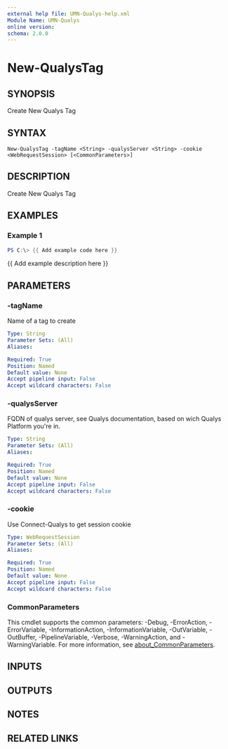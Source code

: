 ```yaml
---
external help file: UMN-Qualys-help.xml
Module Name: UMN-Qualys
online version:
schema: 2.0.0
---
```


# New-QualysTag

## SYNOPSIS
Create New Qualys Tag

## SYNTAX

```
New-QualysTag -tagName <String> -qualysServer <String> -cookie <WebRequestSession> [<CommonParameters>]
```

## DESCRIPTION
Create New Qualys Tag

## EXAMPLES

### Example 1
```powershell
PS C:\> {{ Add example code here }}
```

{{ Add example description here }}

## PARAMETERS

### -tagName
Name of a tag to create

```yaml
Type: String
Parameter Sets: (All)
Aliases:

Required: True
Position: Named
Default value: None
Accept pipeline input: False
Accept wildcard characters: False
```

### -qualysServer
FQDN of qualys server, see Qualys documentation, based on wich Qualys Platform you're in.

```yaml
Type: String
Parameter Sets: (All)
Aliases:

Required: True
Position: Named
Default value: None
Accept pipeline input: False
Accept wildcard characters: False
```

### -cookie
Use Connect-Qualys to get session cookie

```yaml
Type: WebRequestSession
Parameter Sets: (All)
Aliases:

Required: True
Position: Named
Default value: None
Accept pipeline input: False
Accept wildcard characters: False
```

### CommonParameters
This cmdlet supports the common parameters: -Debug, -ErrorAction, -ErrorVariable, -InformationAction, -InformationVariable, -OutVariable, -OutBuffer, -PipelineVariable, -Verbose, -WarningAction, and -WarningVariable. For more information, see [about_CommonParameters](http://go.microsoft.com/fwlink/?LinkID=113216).

## INPUTS

## OUTPUTS

## NOTES

## RELATED LINKS
